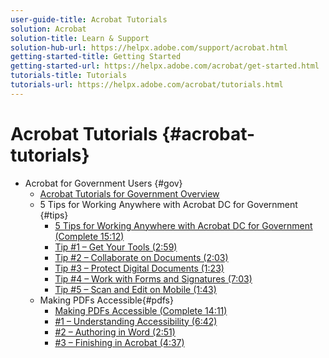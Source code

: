 ```yaml
---
user-guide-title: Acrobat Tutorials
solution: Acrobat
solution-title: Learn & Support
solution-hub-url: https://helpx.adobe.com/support/acrobat.html
getting-started-title: Getting Started
getting-started-url: https://helpx.adobe.com/acrobat/get-started.html
tutorials-title: Tutorials
tutorials-url: https://helpx.adobe.com/acrobat/tutorials.html
---
```


# Acrobat Tutorials {#acrobat-tutorials}

+ Acrobat for Government Users {#gov}
  + [Acrobat Tutorials for Government Overview](gov/gov-overview.md)
  + 5 Tips for Working Anywhere with Acrobat DC for Government {#tips}
     + [5 Tips for Working Anywhere with Acrobat DC for Government (Complete 15:12)](gov/5-tips-for-working-anywhere-with-acrobat-dc-for-government.md) 
     + [Tip #1 – Get Your Tools (2:59)](gov/get-your-tools.md)
     + [Tip #2 – Collaborate on Documents (2:03)](gov/collaborate-on-documents.md)
     + [Tip #3 – Protect Digital Documents (1:23)](gov/protect-digital-documents.md)
     + [Tip #4 – Work with Forms and Signatures (7:03)](gov/work-with-forms-and-signatures.md)
     + [Tip #5 – Scan and Edit on Mobile (1:43)](gov/scan-and-edit-on-mobile.md)
  + Making PDFs Accessible{#pdfs}
     + [Making PDFs Accessible (Complete 14:11)](gov/making-pdfs-accessible.md)
     + [#1 – Understanding Accessibility (6:42)](gov/understanding-accessibility.md)
     + [#2 – Authoring in Word (2:51)](gov/authoring-in-word.md)
     + [#3 – Finishing in Acrobat (4:37)](gov/finishing-in-acrobat.md)